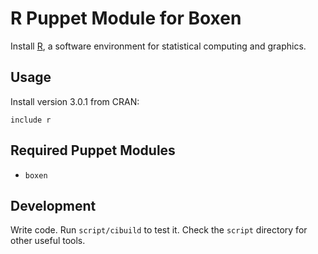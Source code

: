 # R Puppet Module for Boxen

Install [R](http://www.r-project.org/), a software environment for statistical computing and graphics.

## Usage

Install version 3.0.1 from CRAN:

```puppet
include r
```

## Required Puppet Modules

* `boxen`

## Development

Write code. Run `script/cibuild` to test it. Check the `script`
directory for other useful tools.
